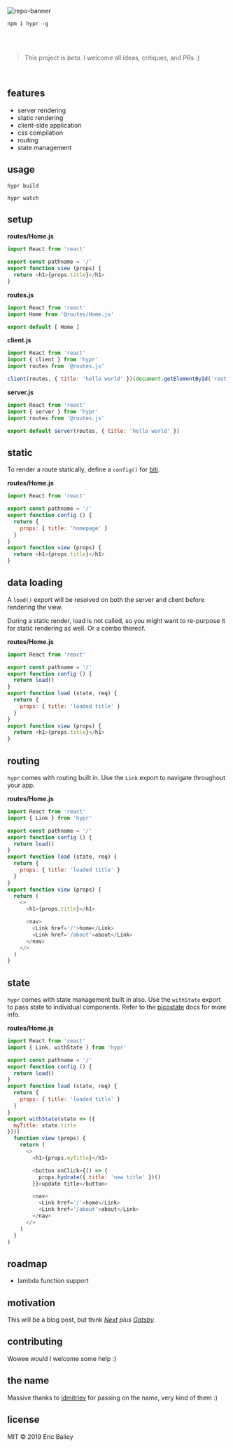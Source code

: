 ![repo-banner](https://user-images.githubusercontent.com/4732330/54079281-cd216400-42a7-11e9-92bf-5c81a9f4438f.png)

```
npm i hypr -g
```
<br />
<br />

> This project is *beta*. I welcome all ideas, critiques, and PRs :)

<br />

## features
- server rendering
- static rendering
- client-side application
- css compilation
- routing
- state management

## usage
```
hypr build
```
```
hypr watch
```

## setup

**routes/Home.js**
```javascript
import React from 'react'

export const pathname = '/'
export function view (props) {
  return <h1>{props.title}</h1>
}
```

**routes.js**
```javascript
import React from 'react'
import Home from '@routes/Home.js'

export default [ Home ]
```

**client.js**
```javascript
import React from 'react'
import { client } from 'hypr'
import routes from '@routes.js'

client(routes, { title: 'hello world' })(document.getElementById('root'))
```

**server.js**
```javascript
import React from 'react'
import { server } from 'hypr'
import routes from '@routes.js'

export default server(routes, { title: 'hello world' })
```

## static
To render a route statically, define a `config()` for [biti](https://github.com/estrattonbailey/biti).

**routes/Home.js**
```javascript
import React from 'react'

export const pathname = '/'
export function config () {
  return {
    props: { title: 'homepage' }
  }
}
export function view (props) {
  return <h1>{props.title}</h1>
}
```

## data loading
A `load()` export will be resolved on both the server and client before
rendering the view.

During a static render, load is not called, so you might want to re-purpose it
for static rendering as well. Or a combo thereof.

**routes/Home.js**
```javascript
import React from 'react'

export const pathname = '/'
export function config () {
  return load()
}
export function load (state, req) {
  return {
    props: { title: 'loaded title' }
  }
}
export function view (props) {
  return <h1>{props.title}</h1>
}
```

## routing
`hypr` comes with routing built in. Use the `Link` export to navigate throughout
your app.

**routes/Home.js**
```javascript
import React from 'react'
import { Link } from 'hypr'

export const pathname = '/'
export function config () {
  return load()
}
export function load (state, req) {
  return {
    props: { title: 'loaded title' }
  }
}
export function view (props) {
  return (
    <>
      <h1>{props.title}</h1>

      <nav>
        <Link href='/'>home</Link>
        <Link href='/about'>about</Link>
      </nav>
    </>
  )
}
```

## state
`hypr` comes with state management built in also. Use the `withState` export to
pass state to individual components. Refer to the
[picostate](https://github.com/estrattonbailey/picostate) docs for more info.

**routes/Home.js**
```javascript
import React from 'react'
import { Link, withState } from 'hypr'

export const pathname = '/'
export function config () {
  return load()
}
export function load (state, req) {
  return {
    props: { title: 'loaded title' }
  }
}
export withState(state => ({
  myTitle: state.title
}))(
  function view (props) {
    return (
      <>
        <h1>{props.myTitle}</h1>

        <button onClick={() => {
          props.hydrate({ title: 'new title' })()
        }}>update title</button>

        <nav>
          <Link href='/'>home</Link>
          <Link href='/about'>about</Link>
        </nav>
      </>
    )
  }
)
```

## roadmap
- lambda function support

## motivation
This will be a blog post, but think *[Next](https://nextjs.org/) plus [Gatsby](https://www.gatsbyjs.org/).*

## contributing
Wowee would I welcome some help :)

## the name
Massive thanks to [idmitriev](https://github.com/idmitriev) for passing on the
name, very kind of them :)

## license
MIT &copy; 2019 Eric Bailey

